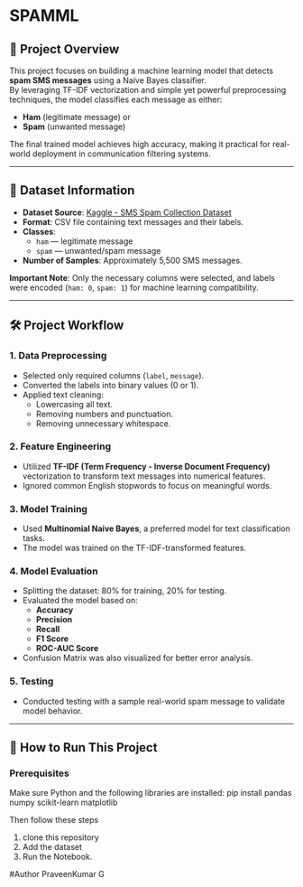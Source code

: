 # SPAMML
## 📖 Project Overview

This project focuses on building a machine learning model that detects **spam SMS messages** using a Naive Bayes classifier.  
By leveraging TF-IDF vectorization and simple yet powerful preprocessing techniques, the model classifies each message as either:

- **Ham** (legitimate message) or
- **Spam** (unwanted message)

The final trained model achieves high accuracy, making it practical for real-world deployment in communication filtering systems.

---

## 📂 Dataset Information

- **Dataset Source**: [Kaggle - SMS Spam Collection Dataset](https://www.kaggle.com/datasets/kartik2112/fraud-detection)
- **Format**: CSV file containing text messages and their labels.
- **Classes**: 
  - `ham` — legitimate message
  - `spam` — unwanted/spam message
- **Number of Samples**: Approximately 5,500 SMS messages.

**Important Note**: Only the necessary columns were selected, and labels were encoded (`ham: 0`, `spam: 1`) for machine learning compatibility.

---

## 🛠 Project Workflow

### 1. Data Preprocessing
- Selected only required columns (`label`, `message`).
- Converted the labels into binary values (0 or 1).
- Applied text cleaning:
  - Lowercasing all text.
  - Removing numbers and punctuation.
  - Removing unnecessary whitespace.

### 2. Feature Engineering
- Utilized **TF-IDF (Term Frequency - Inverse Document Frequency)** vectorization to transform text messages into numerical features.
- Ignored common English stopwords to focus on meaningful words.

### 3. Model Training
- Used **Multinomial Naive Bayes**, a preferred model for text classification tasks.
- The model was trained on the TF-IDF-transformed features.

### 4. Model Evaluation
- Splitting the dataset: 80% for training, 20% for testing.
- Evaluated the model based on:
  - **Accuracy**
  - **Precision**
  - **Recall**
  - **F1 Score**
  - **ROC-AUC Score**
- Confusion Matrix was also visualized for better error analysis.

### 5. Testing
- Conducted testing with a sample real-world spam message to validate model behavior.

---

## 🚀 How to Run This Project

### Prerequisites
Make sure Python and the following libraries are installed:
pip install pandas numpy scikit-learn matplotlib

Then follow these steps
1. clone this repository
2. Add the dataset
3. Run the Notebook.

#Author PraveenKumar G
